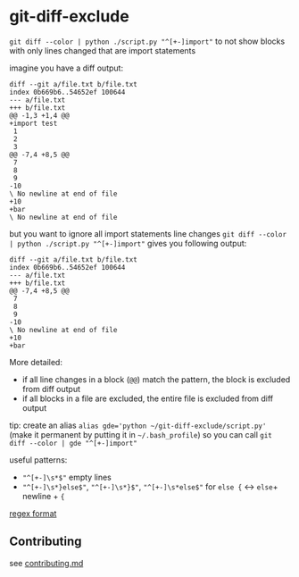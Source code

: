# git-diff-exclude
`git diff --color | python ./script.py "^[+-]import"` to not show blocks with only lines changed that are import statements

imagine you have a diff output:
```
diff --git a/file.txt b/file.txt
index 0b669b6..54652ef 100644
--- a/file.txt
+++ b/file.txt
@@ -1,3 +1,4 @@
+import test
 1
 2
 3
@@ -7,4 +8,5 @@
 7
 8
 9
-10
\ No newline at end of file
+10
+bar
\ No newline at end of file
```

but you want to ignore all import statements line changes
`git diff --color | python ./script.py "^[+-]import"` gives you following output:

```
diff --git a/file.txt b/file.txt
index 0b669b6..54652ef 100644
--- a/file.txt
+++ b/file.txt
@@ -7,4 +8,5 @@
 7
 8
 9
-10
\ No newline at end of file
+10
+bar
```

More detailed: 
* if all line changes in a block (`@@`) match the pattern, the block is excluded from diff output
* if all blocks in a file are excluded, the entire file is excluded from diff output

tip: create an alias
`alias gde='python ~/git-diff-exclude/script.py'` (make it permanent by putting it in `~/.bash_profile`)
so you can call `git diff --color | gde "^[+-]import"`

useful patterns:
* `"^[+-]\s*$"` empty lines
* `"^[+-]\s*}else$"`, `"^[+-]\s*}$"`, `"^[+-]\s*else$"` for `else {` <-> `else`+ newline + `{`

[regex format](https://docs.python.org/2/library/re.html#regular-expression-syntax)

## Contributing
see [contributing.md](./CONTRIBUTING.md)